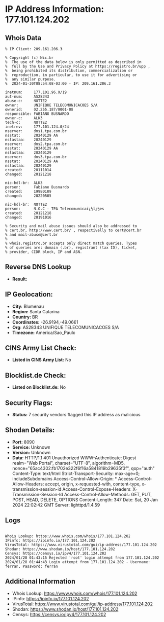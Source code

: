 # IP Address Information: 177.101.124.202

## Whois Data
```
% IP Client: 209.161.206.3
 
% Copyright (c) Nic.br
%  The use of the data below is only permitted as described in
%  full by the Use and Privacy Policy at https://registro.br/upp ,
%  being prohibited its distribution, commercialization or
%  reproduction, in particular, to use it for advertising or
%  any similar purpose.
%  2024-01-30T08:54:08-03:00 - IP: 209.161.206.3

inetnum:     177.101.96.0/19
aut-num:     AS28343
abuse-c:     NOTTE2
owner:       UNIFIQUE TELECOMUNICACOES S/A
ownerid:     02.255.187/0001-08
responsible: FABIANO BUSNARDO
owner-c:     ALK3
tech-c:      NOTTE2
inetrev:     177.101.124.0/24
nserver:     dns1.tpa.com.br
nsstat:      20240129 AA
nslastaa:    20240129
nserver:     dns2.tpa.com.br
nsstat:      20240129 AA
nslastaa:    20240129
nserver:     dns3.tpa.com.br
nsstat:      20240129 AA
nslastaa:    20240129
created:     20111014
changed:     20121218

nic-hdl-br:  ALK3
person:      Fabiano Busnardo
created:     19980109
changed:     20220505

nic-hdl-br:  NOTTE2
person:      N.O.C - TPA Telecomunicaï¿½ï¿½es
created:     20121218
changed:     20191016

% Security and mail abuse issues should also be addressed to
% cert.br, http://www.cert.br/ , respectivelly to cert@cert.br
% and mail-abuse@cert.br
%
% whois.registro.br accepts only direct match queries. Types
% of queries are: domain (.br), registrant (tax ID), ticket,
% provider, CIDR block, IP and ASN.

```
## Reverse DNS Lookup
- **Result:** 

## IP Geolocation:
- **City:** Blumenau
- **Region:** Santa Catarina
- **Country:** BR
- **Coordinates:** -26.9194,-49.0661
- **Org:** AS28343 UNIFIQUE TELECOMUNICACOES S/A
- **Timezone:** America/Sao_Paulo

## CINS Army List Check:
- **Listed in CINS Army List:** 
No

## Blocklist.de Check:
- **Listed on Blocklist.de:** 
No

## Security Flags:
- **Status:** 7 security vendors flagged this IP address as malicious

## Shodan Details:
- **Port:** 8090
- **Service:** Unknown
- **Version:** Unknown
- **Data:** HTTP/1.1 401 Unauthorized
WWW-Authenticate: Digest realm="Web Portal", charset="UTF-8", algorithm=MD5, nonce="65ac4302:fb1702e322f6f16a5841819b29635f3f", qop="auth"
Content-Type: text/html
Strict-Transport-Security: max-age=0; includeSubdomains
Access-Control-Allow-Origin: *
Access-Control-Allow-Headers: accept, origin, x-requested-with, content-type, x-transmission-session-id
Access-Control-Expose-Headers: X-Transmission-Session-Id
Access-Control-Allow-Methods: GET, PUT, POST, HEAD, DELETE, OPTIONS
Content-Length: 347
Date: Sat, 20 Jan 2024 22:02:42 GMT
Server: lighttpd/1.4.59



## Logs
```

Whois Lookup: https://www.whois.com/whois/177.101.124.202
IPinfo: https://ipinfo.io/177.101.124.202
VirusTotal: https://www.virustotal.com/gui/ip-address/177.101.124.202
Shodan: https://www.shodan.io/host/177.101.124.202
Censys: https://censys.io/ipv4/177.101.124.202
2024/01/28 01:43:15 Rejected 'root' login attempt from 177.101.124.202
2024/01/28 01:44:43 Login attempt from 177.101.124.202 - Username: ferran, Password: ferran

```
## Additional Information
- Whois Lookup: https://www.whois.com/whois/177.101.124.202
- IPinfo: https://ipinfo.io/177.101.124.202
- VirusTotal: https://www.virustotal.com/gui/ip-address/177.101.124.202
- Shodan: https://www.shodan.io/host/177.101.124.202
- Censys: https://censys.io/ipv4/177.101.124.202

